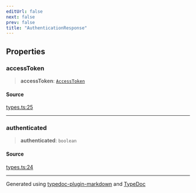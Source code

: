 ```yaml
---
editUrl: false
next: false
prev: false
title: "AuthenticationResponse"
---
```


## Properties

### accessToken

> **accessToken**: [`AccessToken`](/api/interfaces/accesstoken/)

#### Source

[types.ts:25](https://github.com/fostertheweb/spotify-web-sdk/blob/e412602/src/types.ts#L25)

***

### authenticated

> **authenticated**: `boolean`

#### Source

[types.ts:24](https://github.com/fostertheweb/spotify-web-sdk/blob/e412602/src/types.ts#L24)

***

Generated using [typedoc-plugin-markdown](https://www.npmjs.com/package/typedoc-plugin-markdown) and [TypeDoc](https://typedoc.org/)
